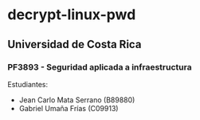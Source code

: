 # decrypt-linux-pwd
## Universidad de Costa Rica
### PF3893 - Seguridad aplicada a infraestructura
Estudiantes: 
- Jean Carlo Mata Serrano (B89880)
- Gabriel Umaña Frías (C09913)